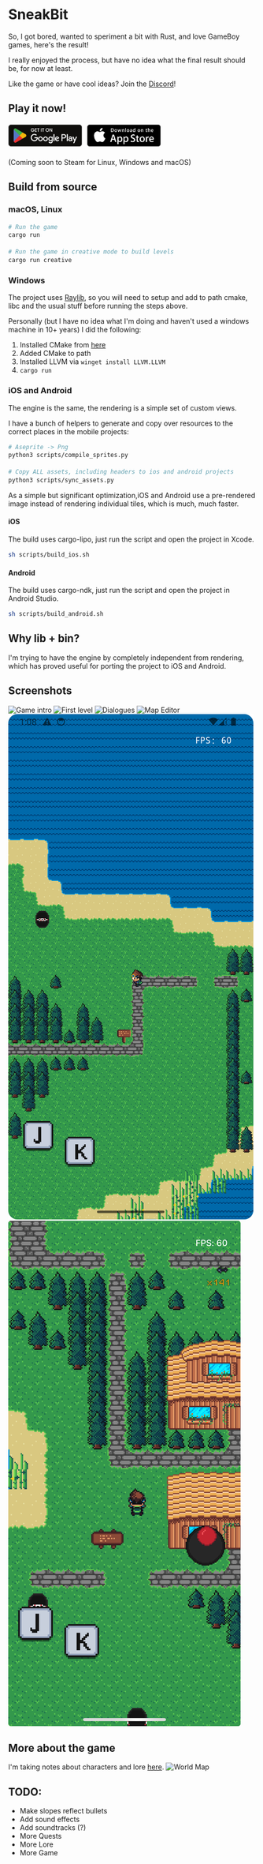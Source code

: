 # SneakBit

So, I got bored, wanted to speriment a bit with Rust, and love GameBoy games, here's the result!

I really enjoyed the process, but have no idea what the final result should be, for now at least.

Like the game or have cool ideas? Join the [Discord](https://discord.gg/MCdEgXKSH5)!

## Play it now!
<div style="display: flex; gap: 10px; justify-content: left; margin: 20px 0;">
    <a href="https://discord.gg/MCdEgXKSH5">
        <img src="docs/playstore_badge.webp" alt="Play Store" style="max-width: 150px; height: auto;">
    </a>
    <a href="https://discord.gg/MCdEgXKSH5">
        <img src="docs/appstore_badge.webp" alt="App Store" style="max-width: 150px; height: auto;">
    </a>
</div>

(Coming soon to Steam for Linux, Windows and macOS)

## Build from source
### macOS, Linux
```bash
# Run the game
cargo run

# Run the game in creative mode to build levels
cargo run creative
```

### Windows
The project uses [Raylib](https://docs.rs/raylib/latest/raylib/), so you will need to setup and add to path cmake, libc and the usual stuff before running the steps above.

Personally (but I have no idea what I'm doing and haven't used a windows machine in 10+ years) I did the following:
1. Installed CMake from [here](https://cmake.org/download/)
2. Added CMake to path
3. Installed LLVM via `winget install LLVM.LLVM`
4. `cargo run` 

### iOS and Android
The engine is the same, the rendering is a simple set of custom views.

I have a bunch of helpers to generate and copy over resources to the correct places in the mobile projects:
```bash
# Aseprite -> Png
python3 scripts/compile_sprites.py

# Copy ALL assets, including headers to ios and android projects
python3 scripts/sync_assets.py
```

As a simple but significant optimization,iOS and Android use a pre-rendered image instead of rendering individual tiles, which is much, much faster.

#### iOS
The build uses cargo-lipo, just run the script and open the project in Xcode.
```bash
sh scripts/build_ios.sh
```

#### Android
The build uses cargo-ndk, just run the script and open the project in Android Studio.
```bash
sh scripts/build_android.sh
```

## Why lib + bin?
I'm trying to have the engine by completely independent from rendering, which has proved useful for porting the project to iOS and Android.

## Screenshots
![Game intro](docs/1.png)
![First level](docs/2.png)
![Dialogues](docs/4.png)
![Map Editor](docs/6.png)
![Android](docs/android.png)
![iOS](docs/ios.jpeg)

## More about the game
I'm taking notes about characters and lore [here](https://github.com/curzel-it/sneakbit/blob/main/docs/game_design_document.md).
![World Map](docs/world_map.png)

## TODO:
- Make slopes reflect bullets
- Add sound effects
- Add soundtracks (?)
- More Quests
- More Lore
- More Game